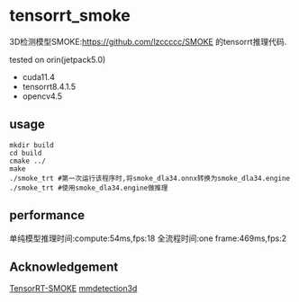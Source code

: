 # tensorrt_smoke

3D检测模型SMOKE:https://github.com/lzccccc/SMOKE 的tensorrt推理代码.

tested on orin(jetpack5.0)
- cuda11.4
- tensorrt8.4.1.5
- opencv4.5

## usage
```
mkdir build
cd build 
cmake ../
make
./smoke_trt #第一次运行该程序时,将smoke_dla34.onnx转换为smoke_dla34.engine
./smoke_trt #使用smoke_dla34.engine做推理
```

## performance
单纯模型推理时间:compute:54ms,fps:18
全流程时间:one frame:469ms,fps:2

## Acknowledgement
[TensorRT-SMOKE](https://github.com/Yibin122/TensorRT-SMOKE)
[mmdetection3d](https://github.com/open-mmlab/mmdetection3d)
